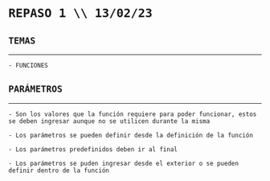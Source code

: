 # ````REPASO 1 \\ 13/02/23````
## ````TEMAS````
---
    - FUNCIONES
   
## ````PARÁMETROS````
---
    - Son los valores que la función requiere para poder funcionar, estos se deben ingresar aunque no se utilicen durante la misma

    - Los parámetros se pueden definir desde la definición de la función

    - Los parámetros predefinidos deben ir al final 

    - Los parámetros se puden ingresar desde el exterior o se pueden definir dentro de la función